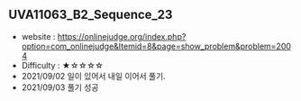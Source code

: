 ## UVA11063_B2_Sequence_23
+ website : https://onlinejudge.org/index.php?option=com_onlinejudge&Itemid=8&page=show_problem&problem=2004
+ Difficulty : ★☆☆☆☆
+ 2021/09/02 일이 있어서 내일 이어서 풀기.
+ 2021/09/03 풀기 성공
